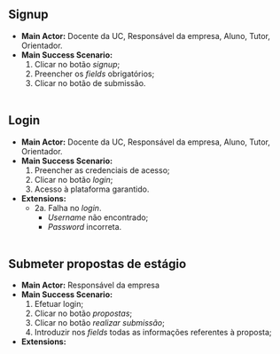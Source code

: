  ## Signup
* **Main Actor:** Docente da UC, Responsável da empresa, Aluno, Tutor, Orientador.  
* **Main Success Scenario:** 
  1. Clicar no botão *signup*;
  2. Preencher os *fields* obrigatórios;
  3. Clicar no botão de submissão.
\
&nbsp;
## Login
* **Main Actor:** Docente da UC, Responsável da empresa, Aluno, Tutor, Orientador.  
* **Main Success Scenario:** 
  1. Preencher as credenciais de acesso;
  2. Clicar no botão *login*;
  3. Acesso à plataforma garantido.
* **Extensions:** 
  * 2a. Falha no *login*.
    * *Username* não encontrado;
    * *Password* incorreta.
\
&nbsp;
## Submeter propostas de estágio
* **Main Actor:** Responsável da empresa
* **Main Success Scenario:** 
  1. Efetuar login;
  2. Clicar no botão *propostas*;
  3. Clicar no botão *realizar submissão*;
  4. Introduzir nos *fields* todas as informações referentes à proposta;
* **Extensions:** 

